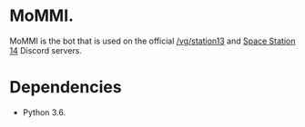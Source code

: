 # MoMMI.

MoMMI is the bot that is used on the official [/vg/station13](http://ss13.moe/) and [Space Station 14](http://space-wizards.github.io/) Discord servers.

# Dependencies

- Python 3.6.

